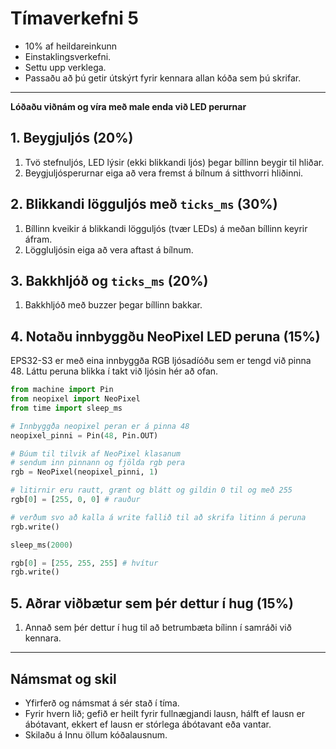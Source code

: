 # Tímaverkefni 5

- 10% af heildareinkunn
- Einstaklingsverkefni.
- Settu upp verklega.
- Passaðu að þú getir útskýrt fyrir kennara allan kóða sem þú skrifar.

---

**Lóðaðu viðnám og víra með male enda við LED perurnar**

## 1. Beygjuljós (20%)
1. Tvö stefnuljós, LED lýsir (ekki blikkandi ljós) þegar bíllinn beygir til hliðar.
2. Beygjuljósperurnar eiga að vera fremst á bílnum á sitthvorri hliðinni.

## 2. Blikkandi lögguljós með `ticks_ms` (30%) 
1. Bíllinn kveikir á blikkandi lögguljós (tvær LEDs) á meðan bíllinn keyrir áfram. 
2. Löggluljósin eiga að vera aftast á bílnum.

## 3. Bakkhljóð og `ticks_ms` (20%)
1. Bakkhljóð með buzzer þegar bíllinn bakkar. 
   
## 4. Notaðu innbyggðu NeoPixel LED peruna (15%)
EPS32-S3 er með eina innbyggða RGB ljósadíóðu sem er tengd við pinna 48. Láttu peruna blikka í takt við ljósin hér að ofan.

```python
from machine import Pin
from neopixel import NeoPixel
from time import sleep_ms

# Innbyggða neopixel peran er á pinna 48
neopixel_pinni = Pin(48, Pin.OUT)

# Búum til tilvik af NeoPixel klasanum
# sendum inn pinnann og fjölda rgb pera
rgb = NeoPixel(neopixel_pinni, 1)

# litirnir eru rautt, grænt og blátt og gildin 0 til og með 255
rgb[0] = [255, 0, 0] # rauður

# verðum svo að kalla á write fallið til að skrifa litinn á peruna
rgb.write()

sleep_ms(2000)

rgb[0] = [255, 255, 255] # hvítur
rgb.write()
```

## 5. Aðrar viðbætur sem þér dettur í hug (15%)
1. Annað sem þér dettur í hug til að betrumbæta bílinn í samráði við kennara.
---

## Námsmat og skil
- Yfirferð og námsmat á sér stað í tíma. 
- Fyrir hvern lið; gefið er heilt fyrir fullnægjandi lausn, hálft ef lausn er ábótavant, ekkert ef lausn er stórlega ábótavant eða vantar. 
- Skilaðu á Innu öllum kóðalausnum.
